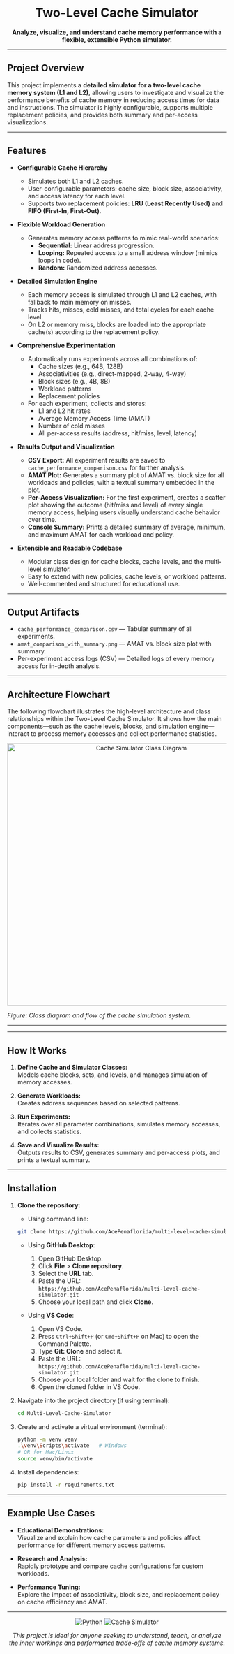 
<h1 align="center">Two-Level Cache Simulator</h1>

<p align="center">
  <b>Analyze, visualize, and understand cache memory performance with a flexible, extensible Python simulator.</b>
</p>

---

## Project Overview

This project implements a **detailed simulator for a two-level cache memory system (L1 and L2)**, allowing users to investigate and visualize the performance benefits of cache memory in reducing access times for data and instructions. The simulator is highly configurable, supports multiple replacement policies, and provides both summary and per-access visualizations.

---

## Features

- **Configurable Cache Hierarchy**
  - Simulates both L1 and L2 caches.
  - User-configurable parameters: cache size, block size, associativity, and access latency for each level.
  - Supports two replacement policies: **LRU (Least Recently Used)** and **FIFO (First-In, First-Out)**.

- **Flexible Workload Generation**
  - Generates memory access patterns to mimic real-world scenarios:
    - **Sequential:** Linear address progression.
    - **Looping:** Repeated access to a small address window (mimics loops in code).
    - **Random:** Randomized address accesses.

- **Detailed Simulation Engine**
  - Each memory access is simulated through L1 and L2 caches, with fallback to main memory on misses.
  - Tracks hits, misses, cold misses, and total cycles for each cache level.
  - On L2 or memory miss, blocks are loaded into the appropriate cache(s) according to the replacement policy.

- **Comprehensive Experimentation**
  - Automatically runs experiments across all combinations of:
    - Cache sizes (e.g., 64B, 128B)
    - Associativities (e.g., direct-mapped, 2-way, 4-way)
    - Block sizes (e.g., 4B, 8B)
    - Workload patterns
    - Replacement policies
  - For each experiment, collects and stores:
    - L1 and L2 hit rates
    - Average Memory Access Time (AMAT)
    - Number of cold misses
    - All per-access results (address, hit/miss, level, latency)

- **Results Output and Visualization**
  - **CSV Export:** All experiment results are saved to `cache_performance_comparison.csv` for further analysis.
  - **AMAT Plot:** Generates a summary plot of AMAT vs. block size for all workloads and policies, with a textual summary embedded in the plot.
  - **Per-Access Visualization:** For the first experiment, creates a scatter plot showing the outcome (hit/miss and level) of every single memory access, helping users visually understand cache behavior over time.
  - **Console Summary:** Prints a detailed summary of average, minimum, and maximum AMAT for each workload and policy.

- **Extensible and Readable Codebase**
  - Modular class design for cache blocks, cache levels, and the multi-level simulator.
  - Easy to extend with new policies, cache levels, or workload patterns.
  - Well-commented and structured for educational use.

---

## Output Artifacts

- `cache_performance_comparison.csv` — Tabular summary of all experiments.
- `amat_comparison_with_summary.png` — AMAT vs. block size plot with summary.
- Per-experiment access logs (CSV) — Detailed logs of every memory access for in-depth analysis.

---
## Architecture Flowchart

The following flowchart illustrates the high-level architecture and class relationships within the Two-Level Cache Simulator. It shows how the main components—such as the cache levels, blocks, and simulation engine—interact to process memory accesses and collect performance statistics.

<p align="center">
  <img src="assets/class_diagram.png" alt="Cache Simulator Class Diagram" width="600"/>
</p>

*Figure: Class diagram and flow of the cache simulation system.*


---


---

## How It Works

1. **Define Cache and Simulator Classes:**  
   Models cache blocks, sets, and levels, and manages simulation of memory accesses.

2. **Generate Workloads:**  
   Creates address sequences based on selected patterns.

3. **Run Experiments:**  
   Iterates over all parameter combinations, simulates memory accesses, and collects statistics.

4. **Save and Visualize Results:**  
   Outputs results to CSV, generates summary and per-access plots, and prints a textual summary.

---

## Installation

1. **Clone the repository:**

   - Using command line:
    ```bash
    git clone https://github.com/AcePenaflorida/multi-level-cache-simulator.git
    ```

   - Using **GitHub Desktop**:
     1. Open GitHub Desktop.
     2. Click **File** > **Clone repository**.
     3. Select the **URL** tab.
     4. Paste the URL:  
        `https://github.com/AcePenaflorida/multi-level-cache-simulator.git`
     5. Choose your local path and click **Clone**.

   - Using **VS Code**:
     1. Open VS Code.
     2. Press `Ctrl+Shift+P` (or `Cmd+Shift+P` on Mac) to open the Command Palette.
     3. Type **Git: Clone** and select it.
     4. Paste the URL:  
        `https://github.com/AcePenaflorida/multi-level-cache-simulator.git`
     5. Choose your local folder and wait for the clone to finish.
     6. Open the cloned folder in VS Code.

2. Navigate into the project directory (if using terminal):
    ```bash
    cd Multi-Level-Cache-Simulator
    ```

3. Create and activate a virtual environment (terminal):
    ```bash
    python -m venv venv
    .\venv\Scripts\activate   # Windows
    # OR for Mac/Linux
    source venv/bin/activate
    ```

4. Install dependencies:
    ```bash
    pip install -r requirements.txt
    ```

---

## Example Use Cases

- **Educational Demonstrations:**  
  Visualize and explain how cache parameters and policies affect performance for different memory access patterns.

- **Research and Analysis:**  
  Rapidly prototype and compare cache configurations for custom workloads.

- **Performance Tuning:**  
  Explore the impact of associativity, block size, and replacement policy on cache efficiency and AMAT.

---

<p align="center">
  <img src="https://img.shields.io/badge/Python-3.x-blue?logo=python" alt="Python"/>
  <img src="https://img.shields.io/badge/Cache-Simulator-orange" alt="Cache Simulator"/>
</p>

<p align="center">
  <i>This project is ideal for anyone seeking to understand, teach, or analyze the inner workings and performance trade-offs of cache memory systems.</i>
</p>
